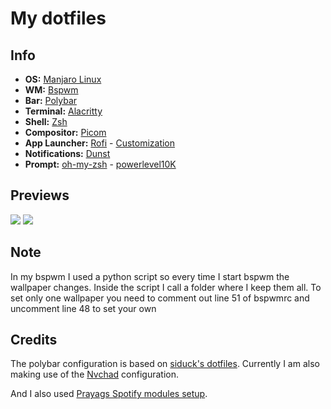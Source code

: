 # My dotfiles

## Info 
* **OS:** [Manjaro Linux](https://manjaro.org/) 
* **WM:** [Bspwm](https://github.com/baskerville/bspwm)
* **Bar:** [Polybar](https://github.com/polybar/polybar) 
* **Terminal:** [Alacritty](https://github.com/alacritty/alacritty)
* **Shell:** [Zsh](https://wiki.archlinux.org/title/zsh) 
* **Compositor:** [Picom](https://github.com/yshui/picom)
* **App Launcher:** [Rofi](https://github.com/davatorium/rofi) - [Customization](https://github.com/adi1090x/rofi) 
* **Notifications:** [Dunst](https://github.com/dunst-project/dunst)
* **Prompt:** [oh-my-zsh](https://github.com/ohmyzsh/ohmyzsh) - [powerlevel10K](https://github.com/romkatv/powerlevel10k)

## Previews 
<img src="https://i.imgur.com/c5NGLTq.png"></img>
<img src="https://i.imgur.com/fUpG8dl.png"></img>

## Note
In my bspwm I used a python script so every time I start bspwm the wallpaper changes. Inside the script I call a folder where I keep them all.
To set only one wallpaper you need to comment out line 51 of bspwmrc and uncomment line 48 to set your own

## Credits
The polybar configuration is based on [siduck's dotfiles](https://github.com/siduck/dotfiles). Currently I am also making use of the [Nvchad](https://github.com/NvChad/NvChad) configuration. 

And I also used [Prayags Spotify modules setup](https://github.com/PrayagS/polybar-spotify).
